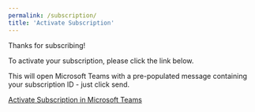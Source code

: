 ```yaml
---
permalink: /subscription/
title: 'Activate Subscription'
---
```

<!-- Global site tag (gtag.js) - Google Analytics -->
<script async src="https://www.googletagmanager.com/gtag/js?id=G-RD0D33XTR1"></script>
<script>
  window.dataLayer = window.dataLayer || [];
  function gtag(){dataLayer.push(arguments);}
  gtag('js', new Date());

  gtag('config', 'G-RD0D33XTR1');
</script>


Thanks for subscribing!

To activate your subscription, please click the link below.

This will open Microsoft Teams with a pre-populated message containing your subscription ID - just click send.

<a id="deepLink" href="https://www.google.com">Activate Subscription in Microsoft Teams</a>

<script>

    // get query param
    let subId = (new URL(document.location)).searchParams.get('subId');
    // create deep link 
    document.getElementById("deepLink").href = "https://teams.microsoft.com/l/chat/0/0?users=28:c7714737-5076-4766-abdd-de8a054960d8&message=" + "Please send us this message to activate your subscription. Sub_ID|" + subId + "|";
     
</script>

<!--
 + "Please send this message to activate your subscription. |SubscriptionID|" + subId + "|"

<script>
    gtag('get', 'G-RD0D33XTR1', 'client_id', (clientID) => {
    // get query param
    let subId = (new URL(document.location)).searchParams.get('subId');
    // create deep link 
    document.getElementById("deepLink").href = "https://teams.microsoft.com/l/chat/0/0?users=28:c7714737-5076-4766-abdd-de8a054960d8&message=" + "ClientID |" + clientID + "|" + subId + "|";
    });
     
</script>

-->